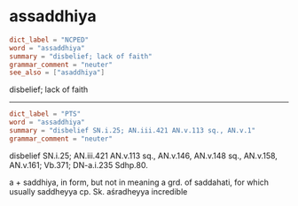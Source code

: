 # assaddhiya

``` toml
dict_label = "NCPED"
word = "assaddhiya"
summary = "disbelief; lack of faith"
grammar_comment = "neuter"
see_also = ["asaddhiya"]
```

disbelief; lack of faith

--------------------

``` toml
dict_label = "PTS"
word = "assaddhiya"
summary = "disbelief SN.i.25; AN.iii.421 AN.v.113 sq., AN.v.1"
grammar_comment = "neuter"
```

disbelief SN.i.25; AN.iii.421 AN.v.113 sq., AN.v.146, AN.v.148 sq., AN.v.158, AN.v.161; Vb.371; DN\-a.i.235 Sdhp.80.

a \+ saddhiya, in form, but not in meaning a grd. of saddahati, for which usually saddheyya cp. Sk. aśradheyya incredible

